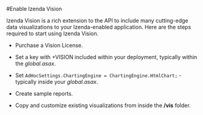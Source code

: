#Enable Izenda Vision

Izenda Vision is a rich extension to the API to include many cutting-edge data visualizations to your Izenda-enabled application. Here are the steps required to start using Izenda Vision.

- Purchase a Vision License.

- Set a key with +VISION included within your deployment, typically within the _global.asax_.

- Set ``AdHocSettings.ChartingEngine = ChartingEngine.HtmlChart;`` - typically inside your _global.asax_.

- Create sample reports.

- Copy and customize existing visualizations from inside the **/vis** folder.